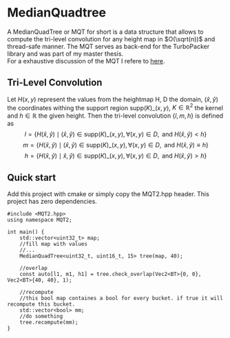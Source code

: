 # MedianQuadtree
A MedianQuadTree or MQT for short is a data structure that allows to compute the tri-level convolution for any height map in $O(\sqrt(n))$ and thread-safe manner. The MQT serves as back-end for the TurboPacker library and was part of my master thesis.<br />
For a exhaustive discussion of the MQT I refere to [here](https://github.com/Heerdam/Master-Thesis/blob/master/Heerdam_master_thesis_final.pdf).

## Tri-Level Convolution
Let $H(x, y)$ represent the values from the heightmap H, D the domain, $(\hat{x}, \hat{y})$ the coordinates withing the support region $\text{supp}(K)\_{(x,y)}$, $K \in \mathbb{R}^2$ the kernel and $h \in \mathbb{R}$ the given height. Then the tri-level convolution $\{l, m, h\}$ is defined as<br />
$$l = \{ H(\hat{x}, \hat{y}) \mid (\hat{x}, \hat{y}) \in \text{supp}(K)\_{(x,y)}, \forall (x, y) \in D, \text{ and } H(\hat{x}, \hat{y}) < h \}$$
$$m = \{ H(\hat{x}, \hat{y}) \mid (\hat{x}, \hat{y}) \in \text{supp}(K)\_{(x,y)}, \forall (x, y) \in D, \text{ and } H(\hat{x}, \hat{y}) \equiv h \}$$
$$h = \{ H(\hat{x}, \hat{y}) \mid \hat{x}, \hat{y}) \in \text{supp}(K)\_{(x,y)}, \forall (x, y) \in D, \text{ and } H(\hat{x}, \hat{y}) > h \} $$


## Quick start
Add this project with cmake or simply copy the MQT2.hpp header. This project has zero dependencies.

```
#include <MQT2.hpp>
using namespace MQT2;

int main() {
    std::vector<uint32_t> map;
    //fill map with values
    //...
    MedianQuadTree<uint32_t, uint16_t, 15> tree(map, 40);

    //overlap
    const auto[l1, m1, h1] = tree.check_overlap(Vec2<BT>{0, 0}, Vec2<BT>{40, 40}, 1);

    //recompute
    //this bool map containes a bool for every bucket. if true it will recompute this bucket.
    std::vector<bool> mm;
    //do something
    tree.recompute(mm);
}
```

